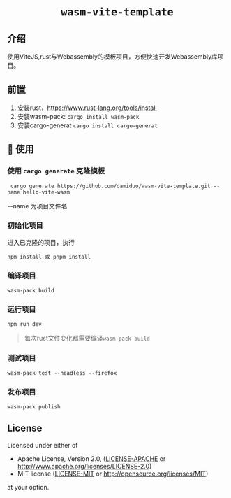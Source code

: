 <div align="center">

  <h1><code>wasm-vite-template</code></h1>

</div>

## 介绍

使用ViteJS,rust与Webassembly的模板项目，方便快速开发Webassembly库项目。

## 前置

1. 安装rust，https://www.rust-lang.org/tools/install
2. 安装wasm-pack: `cargo install wasm-pack`
3. 安装cargo-generat `cargo install cargo-generat`

## 🚴 使用

### 使用 `cargo generate` 克隆模板

```
 cargo generate https://github.com/damiduo/wasm-vite-template.git --name hello-vite-wasm
```
--name 为项目文件名

### 初始化项目

进入已克隆的项目，执行

```
npm install 或 pnpm install
```


### 编译项目

```
wasm-pack build
```

### 运行项目

```
npm run dev
```
> 每次rust文件变化都需要编译`wasm-pack build`

### 测试项目

```
wasm-pack test --headless --firefox
```

### 发布项目

```
wasm-pack publish
```


## License

Licensed under either of

* Apache License, Version 2.0, ([LICENSE-APACHE](LICENSE-APACHE) or http://www.apache.org/licenses/LICENSE-2.0)
* MIT license ([LICENSE-MIT](LICENSE-MIT) or http://opensource.org/licenses/MIT)

at your option.
